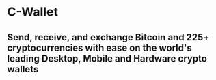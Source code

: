 # C-Wallet
## Send, receive, and exchange Bitcoin and 225+ cryptocurrencies with ease on the world's leading Desktop, Mobile and Hardware crypto wallets

### 
